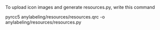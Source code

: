 To upload icon images and generate resources.py, write this command

pyrcc5 anylabeling/resources/resources.qrc -o anylabeling/resources/resources.py
